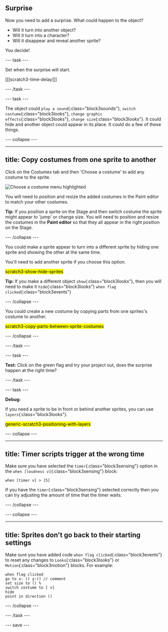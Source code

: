 ## Surprise

Now you need to add a surprise. What could happen to the object? 
- Will it turn into another object? 
- Will it turn into a character? 
- Will it disappear and reveal another sprite? 

You decide!

--- task ---

Set when the surprise will start. 

[[[scratch3-time-delay]]]


--- /task ---


--- task ---

The object could `play a sound`{:class="block3sounds"}, `switch costume`{:class="block3looks"}, `change graphic effects`{:class="block3looks"}, `change size`{:class="block3looks"}. It could hide and another object could appear in its place. It could do a few of these things. 

--- collapse ---

---
title: Copy costumes from one sprite to another
---

Click on the Costumes tab and then 'Choose a costume' to add any costume to the sprite. 

![Choose a costume menu highlighted](images/choose-a-costume.png)

You will need to position and resize the added costumes in the Paint editor to match your other costumes.


**Tip:** If you position a sprite on the Stage and then switch costume the sprite might appear to 'jump' or change size. You will need to position and resize the costumes in the **Paint editor** so that they all appear in the right position on the Stage. 

--- /collapse ---

You could make a sprite appear to turn into a different sprite by hiding one sprite and showing the other at the same time.

You'll need to add another sprite if you choose this option.

<mark>scratch3-show-hide-sprites</mark>

**Tip:** If you make a different object `show`{:class="block3looks"}, then you will need to make it `hide`{:class="block3looks"} `when flag clicked`{:class="block3events"}

--- /collapse ---

You could create a new costume by copying parts from one sprites's costume to another.


<mark>scratch3-copy-parts-between-sprite-costumes</mark>


--- /collapse ---

--- /task ---

--- task ---

**Test:** Click on the green flag and try your project out, does the surprise happen at the right time? 

--- /task ---

--- task ---

**Debug:**

If you need a sprite to be in front or behind another sprites, you can use `layers`{:class="block3looks"}.

<mark>generic-scratch3-positioning-with-layers</mark>


--- collapse ---

---
title: Timer scripts trigger at the wrong time
---

Make sure you have selected the `timer`{:class="block3sensing"} option in the `when [loudness v]`{:class="block3sensing"} block:

```blocks3
when [timer v] > [5]
```

If you have the `timer`{:class="block3sensing"} selected correctly then you can try adjusting the amount of time that the timer waits.

--- /collapse ---

--- collapse ---

---
title: Sprites don't go back to their starting settings
---

Make sure you have added code `when flag clicked`{:class="block3events"} to reset any changes to `Looks`{:class="block3looks"} or `Motion`{:class="block3motion"} blocks. For example:

```blocks3
when flag clicked 
go to x: () y:() // comment
set size to () %
switch costume to [ v]
hide
point in direction ()
```

--- /collapse ---

--- /task ---

--- save ---